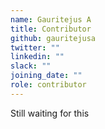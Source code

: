 ```yaml
---
name: Gauritejus A
title: Contributor
github: gauritejusa
twitter: ""
linkedin: ""
slack: ""
joining_date: ""
role: contributor
---
```


Still waiting for this
